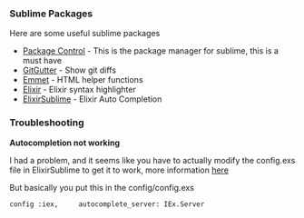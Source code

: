 ### Sublime Packages

Here are some useful sublime packages

* [Package Control](https://packagecontrol.io/) - This is the package manager for sublime, this is a must have
* [GitGutter](https://packagecontrol.io/packages/GitGutter) - Show git diffs
* [Emmet](http://docs.emmet.io/) - HTML helper functions
* [Elixir](https://packagecontrol.io/packages/Elixir) - Elixir syntax highlighter
* [ElixirSublime](https://github.com/vishnevskiy/ElixirSublime) - Elixir Auto Completion

### Troubleshooting

__Autocompletion not working__

I had a problem, and it seems like you have to actually modify the config.exs file in ElixirSublime to get it to work, more information [here](https://github.com/vishnevskiy/ElixirSublime/issues/22)

But basically you put this in the config/config.exs

`config :iex,    
    autocomplete_server: IEx.Server`
